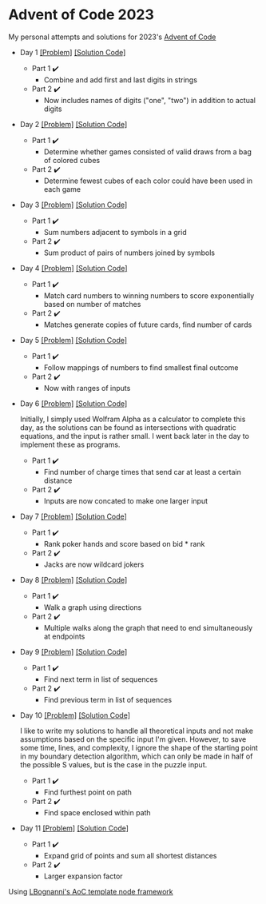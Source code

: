 # Advent of Code 2023

My personal attempts and solutions for 2023's [Advent of Code](https://adventofcode.com/)

* Day 1 [[Problem]](https://adventofcode.com/2023/day/1) [[Solution Code]](/src/day1/index.ts)
  * Part 1 :heavy_check_mark:
    * Combine and add first and last digits in strings
  * Part 2 :heavy_check_mark:
    * Now includes names of digits ("one", "two") in addition to actual digits

* Day 2 [[Problem]](https://adventofcode.com/2023/day/2) [[Solution Code]](/src/day2/index.ts)
  * Part 1 :heavy_check_mark:
    * Determine whether games consisted of valid draws from a bag of colored cubes
  * Part 2 :heavy_check_mark:
    * Determine fewest cubes of each color could have been used in each game

* Day 3 [[Problem]](https://adventofcode.com/2023/day/3) [[Solution Code]](/src/day3/index.ts)
  * Part 1 :heavy_check_mark:
    * Sum numbers adjacent to symbols in a grid
  * Part 2 :heavy_check_mark:
    * Sum product of pairs of numbers joined by symbols

* Day 4 [[Problem]](https://adventofcode.com/2023/day/4) [[Solution Code]](/src/day4/index.ts)
  * Part 1 :heavy_check_mark:
    * Match card numbers to winning numbers to score exponentially based on number of matches
  * Part 2 :heavy_check_mark:
    * Matches generate copies of future cards, find number of cards

* Day 5 [[Problem]](https://adventofcode.com/2023/day/5) [[Solution Code]](/src/day5/index.ts)
  * Part 1 :heavy_check_mark:
    * Follow mappings of numbers to find smallest final outcome
  * Part 2 :heavy_check_mark:
    * Now with ranges of inputs

* Day 6 [[Problem]](https://adventofcode.com/2023/day/6) [[Solution Code]](/src/day6/index.ts)

  Initially, I simply used Wolfram Alpha as a calculator to complete this day, as the solutions can be found as intersections with quadratic equations, and the input is rather small.
  I went back later in the day to implement these as programs.
  * Part 1 :heavy_check_mark:
    * Find number of charge times that send car at least a certain distance
  * Part 2 :heavy_check_mark:
    * Inputs are now concated to make one larger input

* Day 7 [[Problem]](https://adventofcode.com/2023/day/7) [[Solution Code]](/src/day7/index.ts)
  * Part 1 :heavy_check_mark:
    * Rank poker hands and score based on bid * rank
  * Part 2 :heavy_check_mark:
    * Jacks are now wildcard jokers

* Day 8 [[Problem]](https://adventofcode.com/2023/day/8) [[Solution Code]](/src/day8/index.ts)
  * Part 1 :heavy_check_mark:
    * Walk a graph using directions
  * Part 2 :heavy_check_mark:
    * Multiple walks along the graph that need to end simultaneously at endpoints

* Day 9 [[Problem]](https://adventofcode.com/2023/day/9) [[Solution Code]](/src/day9/index.ts)
  * Part 1 :heavy_check_mark:
    * Find next term in list of sequences
  * Part 2 :heavy_check_mark:
    * Find previous term in list of sequences

* Day 10 [[Problem]](https://adventofcode.com/2023/day/10) [[Solution Code]](/src/day10/index.ts)

  I like to write my solutions to handle all theoretical inputs and not make assumptions based on the specific input I'm given. However, to save some time, lines, and complexity,
  I ignore the shape of the starting point in my boundary detection algorithm, which can only be made in half of the possible S values, but is the case in the puzzle input.
  * Part 1 :heavy_check_mark:
    * Find furthest point on path
  * Part 2 :heavy_check_mark:
    * Find space enclosed within path

* Day 11 [[Problem]](https://adventofcode.com/2023/day/11) [[Solution Code]](/src/day11/index.ts)
  * Part 1 :heavy_check_mark:
    * Expand grid of points and sum all shortest distances
  * Part 2 :heavy_check_mark:
    * Larger expansion factor

Using [LBognanni's AoC template node framework](https://github.com/LBognanni/adventofcode-typescript-starter)
